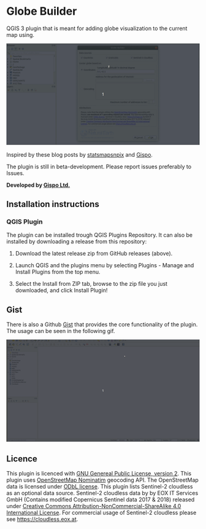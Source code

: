 Globe Builder
===========

QGIS 3 plugin that is meant for adding globe visualization to the current map using.

![Plugin in action](/images/screenshots/geocoding1.gif?raw=true "Plugin in action")

Inspired by these blog posts by 
[statsmapsnpix](http://www.statsmapsnpix.com/2019/09/globe-projections-and-insets-in-qgis.html)
and [Gispo](https://www.gispo.fi/en/blog/the-power-of-community-30daymapchallenge/).


The plugin is still in beta-development. Please report issues preferably to Issues.

**Developed by [Gispo Ltd.](https://www.gispo.fi/en/home/)**

## Installation instructions
### QGIS Plugin
The plugin can be installed trough QGIS Plugins Repository. It can also be installed by downloading a release from this 
repository:

1. Download the latest release zip from GitHub releases (above).

2. Launch QGIS and the plugins menu by selecting Plugins - Manage and Install Plugins from the top menu.

3. Select the Install from ZIP tab, browse to the zip file you just downloaded, and click Install Plugin!

## Gist
There is also a Github [Gist](https://gist.github.com/Joonalai/7b8693ef904df75cb15cb9af0e82c032) that 
provides the core functionality of the plugin. The usage can be seen in the following gif.

![Gist in action](/images/screenshots/globe_view_gist.gif?raw=true "Gist in action")

## Licence

This plugin is licenced with [GNU Genereal Public License, version 2](https://www.gnu.org/licenses/old-licenses/gpl-2.0.en.html).
This plugin uses <a href="https://wiki.openstreetmap.org/wiki/Nominatim">OpenStreetMap Nominatim</a> geocoding API. 
The OpenStreetMap data is licensed under <a href="https://opendatacommons.org/licenses/odbl/">ODbL license</a>. 
This plugin lists Sentinel-2 cloudless as an optional data source. Sentinel-2 cloudless data by
by EOX IT Services GmbH (Contains modified Copernicus Sentinel data 2017 & 2018) released under 
[Creative Commons Attribution-NonCommercial-ShareAlike 4.0 International License](https://creativecommons.org/licenses/by-nc-sa/4.0/). 
For commercial usage of Sentinel-2 cloudless please see https://cloudless.eox.at.